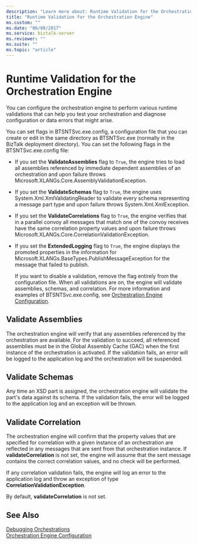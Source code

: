 ```yaml
---
description: "Learn more about: Runtime Validation for the Orchestration Engine"
title: "Runtime Validation for the Orchestration Engine"
ms.custom: ""
ms.date: "06/08/2017"
ms.service: biztalk-server
ms.reviewer: ""
ms.suite: ""
ms.topic: "article"
---
```

# Runtime Validation for the Orchestration Engine
You can configure the orchestration engine to perform various runtime validations that can help you test your orchestration and diagnose configuration or data errors that might arise.  
  
 You can set flags in BTSNTSvc.exe.config, a configuration file that you can create or edit in the same directory as BTSNTSvc.exe (normally in the BizTalk deployment directory). You can set the following flags in the BTSNTSvc.exe.config file:  
  
- If you set the **ValidateAssemblies** flag to `True`, the engine tries to load all assemblies referenced by immediate dependent assemblies of an orchestration and upon failure throws Microsoft.XLANGs.Core.AssemblyValidationException.  
  
- If you set the **ValidateSchemas** flag to `True`, the engine uses System.Xml.XmlValidatingReader to validate every schema representing a message part type and upon failure throws System.Xml.XmlException.  
  
- If you set the **ValidateCorrelations** flag to `True`, the engine verifies that in a parallel convoy all messages that match one of the convoy receives have the same correlation property values and upon failure throws Microsoft.XLANGs.Core.CorrelationValidationException.  
  
- If you set the **ExtendedLogging** flag to `True`, the engine displays the promoted properties in the information for Microsoft.XLANGs.BaseTypes.PublishMessageException for the message that failed to publish.  
  
  If you want to disable a validation, remove the flag entirely from the configuration file. When all validations are on, the engine will validate assemblies, schemas, and correlation. For more information and examples of BTSNTSvc.exe.config, see [Orchestration Engine Configuration](../core/orchestration-engine-configuration.md).  
  
## Validate Assemblies  
 The orchestration engine will verify that any assemblies referenced by the orchestration are available. For the validation to succeed, all referenced assemblies must be in the Global Assembly Cache (GAC) when the first instance of the orchestration is activated. If the validation fails, an error will be logged to the application log and the orchestration will be suspended.  
  
## Validate Schemas  
 Any time an XSD part is assigned, the orchestration engine will validate the part's data against its schema. If the validation fails, the error will be logged to the application log and an exception will be thrown.  
  
## Validate Correlation  
 The orchestration engine will confirm that the property values that are specified for correlation with a given instance of an orchestration are reflected in any messages that are sent from that orchestration instance. If **validateCorrelation** is not set, the engine will assume that the sent message contains the correct correlation values, and no check will be performed.  
  
 If any correlation validation fails, the engine will log an error to the application log and throw an exception of type **CorrelationValidationException**.  
  
 By default, **validateCorrelation** is not set.  
  
## See Also  
 [Debugging Orchestrations](../core/debugging-orchestrations.md)   
 [Orchestration Engine Configuration](../core/orchestration-engine-configuration.md)
